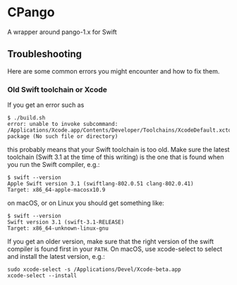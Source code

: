 # CPango
A wrapper around pango-1.x for Swift

## Troubleshooting
Here are some common errors you might encounter and how to fix them.

### Old Swift toolchain or Xcode
If you get an error such as

	$ ./build.sh
	error: unable to invoke subcommand: /Applications/Xcode.app/Contents/Developer/Toolchains/XcodeDefault.xctoolchain/usr/bin/swift-package (No such file or directory)

this probably means that your Swift toolchain is too old.  Make sure the latest toolchain (Swift 3.1 at the time of this writing) is the one that is found when you run the Swift compiler, e.g.:

	$ swift --version
	Apple Swift version 3.1 (swiftlang-802.0.51 clang-802.0.41)
	Target: x86_64-apple-macosx10.9

on macOS, or on Linux you should get something like:

	$ swift --version
	Swift version 3.1 (swift-3.1-RELEASE)
	Target: x86_64-unknown-linux-gnu

  If you get an older version, make sure that the right version of the swift compiler is found first in your `PATH`.  On macOS, use xcode-select to select and install the latest version, e.g.:

	sudo xcode-select -s /Applications/Devel/Xcode-beta.app
	xcode-select --install
